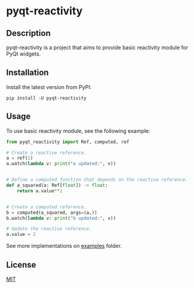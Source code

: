 # pyqt-reactivity

## Description

pyqt-reactivity is a project that aims to provide basic reactivity module for
PyQt widgets.

## Installation

Install the latest version from PyPI:

    pip install -U pyqt-reactivity

## Usage

To use basic reactivity module, see the following example:

```python
from pyqt_reactivity import Ref, computed, ref

# Create a reactive reference.
a = ref(1)
a.watch(lambda v: print("a updated:", v))


# Define a computed function that depends on the reactive reference.
def a_squared(a: Ref[float]) -> float:
    return a.value**2


# Create a computed reference.
b = computed(a_squared, args=(a,))
b.watch(lambda v: print("b updated:", v))

# Update the reactive reference.
a.value = 2
```

See more implementations on [examples](examples/) folder.

## License

[MIT](LICENSE)
